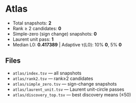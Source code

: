 # Atlas

- Total snapshots: **2**
- Rank ≥ 2 candidates: **0**
- Simple-zero (sign change) snapshots: **0**
- Laurent unit pass: **1**
- Median L0: **0.417389**  |  Adaptive τ(L0): 10% **0**, 5% **0**

## Files
- `atlas/index.tsv` — all snapshots
- `atlas/rank2.tsv` — rank≥2 candidates
- `atlas/simple_zero.tsv` — sign-change snapshots
- `atlas/laurent_unit.tsv` — Laurent unit-circle passes
- `atlas/discovery_top.tsv` — best discovery means (≤50)
